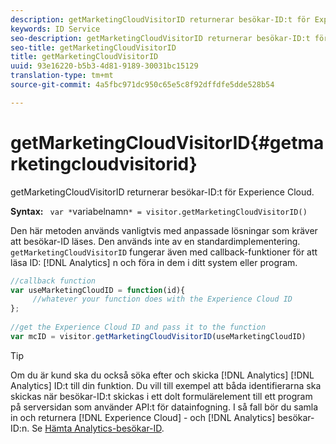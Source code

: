 ```yaml
---
description: getMarketingCloudVisitorID returnerar besökar-ID:t för Experience Cloud.
keywords: ID Service
seo-description: getMarketingCloudVisitorID returnerar besökar-ID:t för Experience Cloud.
seo-title: getMarketingCloudVisitorID
title: getMarketingCloudVisitorID
uuid: 93e16220-b5b3-4d81-9189-30031bc15129
translation-type: tm+mt
source-git-commit: 4a5fbc971dc950c65e5c8f92dffdfe5dde528b54

---
```



# getMarketingCloudVisitorID{#getmarketingcloudvisitorid}

getMarketingCloudVisitorID returnerar besökar-ID:t för Experience Cloud.

**Syntax:** ` var *`variabelnamn`* = visitor.getMarketingCloudVisitorID()`

Den här metoden används vanligtvis med anpassade lösningar som kräver att besökar-ID läses. Den används inte av en standardimplementering. `getMarketingCloudVisitorID` fungerar även med callback-funktioner för att läsa ID: [!DNL Analytics] n och föra in dem i ditt system eller program.

```js
//callback function 
var useMarketingCloudID = function(id){ 
     //whatever your function does with the Experience Cloud ID 
}; 
 
//get the Experience Cloud ID and pass it to the function 
var mcID = visitor.getMarketingCloudVisitorID(useMarketingCloudID)
```

>[!TIP]
>
>Om du är kund ska du också söka efter och skicka [!DNL Analytics] [!DNL Analytics] ID:t till din funktion. Du vill till exempel att båda identifierarna ska skickas när besökar-ID:t skickas i ett dolt formulärelement till ett program på serversidan som använder API:t för datainfogning. I så fall bör du samla in och returnera [!DNL Experience Cloud] - och [!DNL Analytics] besökar-ID:n. Se [Hämta Analytics-besökar-ID](../../library/get-set/getanalyticsvisitorid.md).

